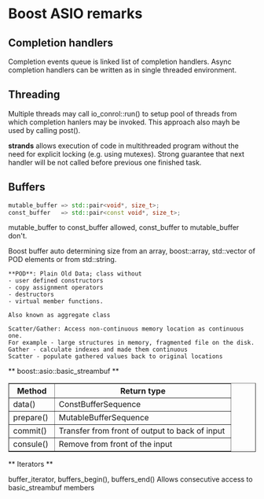 # Boost ASIO remarks
## Completion handlers
Completion events queue is linked list of completion handlers.
Async completion handlers can be written as in single threaded environment.

## Threading
Multiple threads may call io\_conrol::run() to setup pool of threads from which completion hanlers may be invoked.
This approach also mayh be used by calling post().

**strands** allows execution of code in multithreaded program without the need for explicit locking (e.g. using mutexes).
Strong guarantee that next handler will be not called before previous one finished task.

## Buffers
```cpp
mutable_buffer => std::pair<void*, size_t>;
const_buffer   => std::pair<const void*, size_t>;
```

mutable\_buffer to const\_buffer allowed, const\_buffer to mutable\_buffer don't.

Boost buffer auto determining size from an array, boost::array, std::vector of POD elements or from std::string.

```
**POD**: Plain Old Data; class without 
- user defined constructors 
- copy assignment operators 
- destructors
- virtual member functions. 

Also known as aggregate class

Scatter/Gather: Access non-continuous memory location as continuous one.
For example - large structures in memory, fragmented file on the disk.
Gather - calculate indexes and made them continuous
Scatter - populate gathered values back to original locations
```

** boost::asio::basic\_streambuf **
<table border='1'>
	<tr>
		<th>Method</th><th>Return type</th>
	</tr>
<tr><td>data()</td><td>ConstBufferSequence</td></tr>
<tr><td>prepare()</td><td>MutableBufferSequence</td></tr>
<tr><td>commit()</td><td>Transfer from front of output to back of input&nbsp;</td></tr>
<tr><td>consule()&nbsp;</td><td>Remove from front of the input</td></tr>
</table>

** Iterators **

buffer\_iterator, buffers\_begin(), buffers\_end() 
Allows consecutive access to basic\_streambuf members


